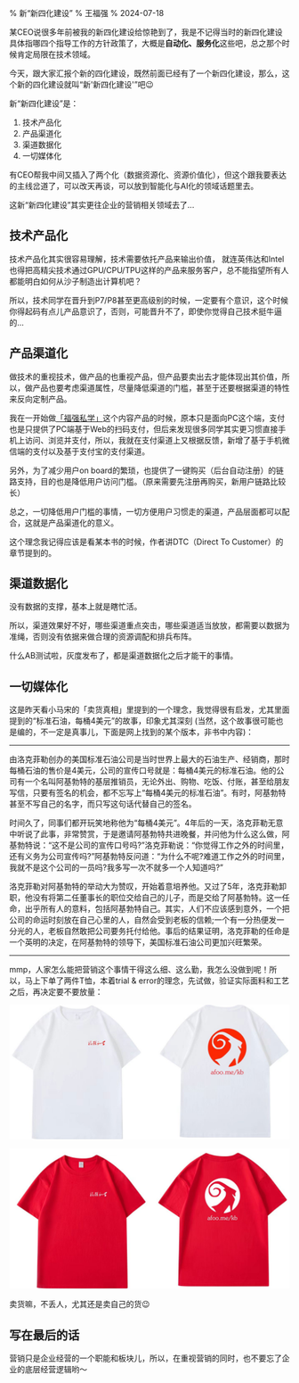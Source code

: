 % 新“新四化建设”
% 王福强
% 2024-07-18

某CEO说很多年前被我的新四化建设给惊艳到了，我是不记得当时的新四化建设具体指哪四个指导工作的方针政策了，大概是**自动化、服务化**这些吧，总之那个时候肯定局限在技术领域。

今天，跟大家汇报个新的四化建设，既然前面已经有了一个新四化建设，那么，这个新的四化建设就叫“新'新四化建设'”吧😉

新“新四化建设”是：

1. 技术产品化
2. 产品渠道化
3. 渠道数据化
4. 一切媒体化

有CEO帮我中间又插入了两个化（数据资源化、资源价值化），但这个跟我要表达的主线岔道了，可以改天再谈，可以放到智能化与AI化的领域话题里去。

这新“新四化建设”其实更往企业的营销相关领域去了...

## 技术产品化
技术产品化其实很容易理解，技术需要依托产品来输出价值， 就连英伟达和Intel也得把高精尖技术通过GPU/CPU/TPU这样的产品来服务客户，总不能指望所有人都能明白如何从沙子制造出计算机吧？

所以，技术同学在晋升到P7/P8甚至更高级别的时候，一定要有个意识，这个时候你得起码有点儿产品意识了，否则，可能晋升不了，即使你觉得自己技术挺牛逼的...

## 产品渠道化

做技术的重视技术，做产品的也重视产品，但产品要卖出去才能体现出其价值，所以，做产品也要考虑渠道属性，尽量降低渠道的门槛，甚至于还要根据渠道的特性来反向定制产品。

我在一开始做[「福强私学」](https://afoo.me/kb)这个内容产品的时候，原本只是面向PC这个端，支付也是只提供了PC端基于Web的扫码支付，但后来发现很多同学其实更习惯直接手机上访问、浏览并支付，所以，我就在支付渠道上又根据反馈，新增了基于手机微信端的支付以及基于支付宝的支付渠道。

另外，为了减少用户on board的繁琐，也提供了一键购买（后台自动注册）的链路支持，目的也是降低用户访问门槛。（原来需要先注册再购买，新用户链路比较长）

总之，一切降低用户门槛的事情，一切方便用户习惯走的渠道，产品层面都可以配合，这就是产品渠道化的意义。

这个理念我记得应该是看某本书的时候，作者讲DTC（Direct To Customer）的章节提到的。


## 渠道数据化

没有数据的支撑，基本上就是瞎忙活。 

所以，渠道效果好不好，哪些渠道重点突击，哪些渠道适当放放，都需要以数据为准绳，否则没有依据来做合理的资源调配和排兵布阵。

什么AB测试啦，灰度发布了，都是渠道数据化之后才能干的事情。

## 一切媒体化

这是昨天看小马宋的「卖货真相」里提到的一个理念，我觉得很有启发，尤其里面提到的“标准石油，每桶4美元”的故事，印象尤其深刻 (当然，这个故事很可能也是编的，不一定是真事儿，下面是网上找到的某个版本，非书中内容)：

---

由洛克菲勒创办的美国标准石油公司是当时世界上最大的石油生产、经销商，那时每桶石油的售价是4美元，公司的宣传口号就是：每桶4美元的标准石油。他的公司有一个名叫阿基勃特的基层推销员，无论外出、购物、吃饭、付账，甚至给朋友写信，只要有签名的机会，都不忘写上“每桶4美元的标准石油”。有时，阿基勃特甚至不写自己的名字，而只写这句话代替自己的签名。

时间久了，同事们都开玩笑地称他为“每桶4美元”。4年后的一天，洛克菲勒无意中听说了此事，非常赞赏，于是邀请阿基勃特共进晚餐，并问他为什么这么做，阿基勃特说：“这不是公司的宣传口号吗?”洛克菲勒说：“你觉得工作之外的时间里，还有义务为公司宣传吗?”阿基勃特反问道：“为什么不呢?难道工作之外的时间里，我就不是这个公司的一员吗?我多写一次不就多一个人知道吗?”

洛克菲勒对阿基勃特的举动大为赞叹，开始着意培养他。又过了5年，洛克菲勒卸职，他没有将第二任董事长的职位交给自己的儿子，而是交给了阿基勃特。这一任命，出乎所有人的意料，包括阿基勃特自己。其实，人们不应该感到意外，一个把公司的命运时刻放在自己心里的人，自然会受到老板的信赖;一个有一分热便发一分光的人，老板自然敢把公司要务托付给他。事后的结果证明，洛克菲勒的任命是一个英明的决定，在阿基勃特的领导下，美国标准石油公司更加兴旺繁荣。

---

mmp，人家怎么能把营销这个事情干得这么细、这么勤，我怎么没做到呢！所以，马上下单了两件T恤，本着trial & error的理念，先试做，验证实际面料和工艺之后，再决定要不要放量：

![](./images/t-shirt-white.jpg)

![](./images/t-shirt-red.jpg)

卖货嘛，不丢人，尤其还是卖自己的货😉

## 写在最后的话

营销只是企业经营的一个职能和板块儿，所以，在重视营销的同时，也不要忘了企业的底层经营逻辑哟～





